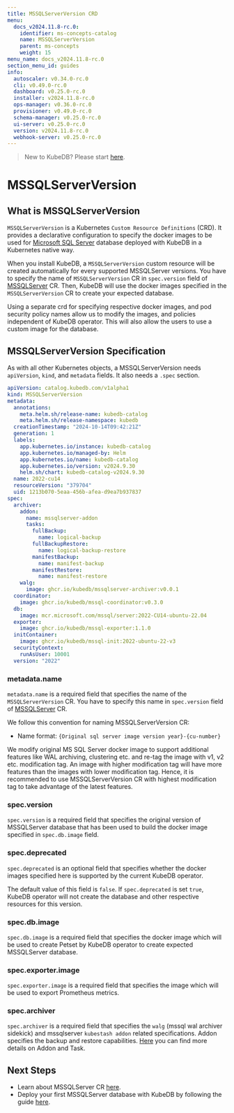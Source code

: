 ```yaml
---
title: MSSQLServerVersion CRD
menu:
  docs_v2024.11.8-rc.0:
    identifier: ms-concepts-catalog
    name: MSSQLServerVersion
    parent: ms-concepts
    weight: 15
menu_name: docs_v2024.11.8-rc.0
section_menu_id: guides
info:
  autoscaler: v0.34.0-rc.0
  cli: v0.49.0-rc.0
  dashboard: v0.25.0-rc.0
  installer: v2024.11.8-rc.0
  ops-manager: v0.36.0-rc.0
  provisioner: v0.49.0-rc.0
  schema-manager: v0.25.0-rc.0
  ui-server: v0.25.0-rc.0
  version: v2024.11.8-rc.0
  webhook-server: v0.25.0-rc.0
---
```


> New to KubeDB? Please start [here](/docs/v2024.11.8-rc.0/README).

# MSSQLServerVersion

## What is MSSQLServerVersion

`MSSQLServerVersion` is a Kubernetes `Custom Resource Definitions` (CRD). It provides a declarative configuration to specify the docker images to be used for [Microsoft SQL Server](https://mcr.microsoft.com/en-us/product/mssql/server/about) database deployed with KubeDB in a Kubernetes native way.

When you install KubeDB, a `MSSQLServerVersion` custom resource will be created automatically for every supported MSSQLServer versions. You have to specify the name of `MSSQLServerVersion` CR in `spec.version` field of [MSSQLServer](/docs/v2024.11.8-rc.0/guides/mssqlserver/concepts/mssqlserver) CR. Then, KubeDB will use the docker images specified in the `MSSQLServerVersion` CR to create your expected database.

Using a separate crd for specifying respective docker images, and pod security policy names allow us to modify the images, and policies independent of KubeDB operator. This will also allow the users to use a custom image for the database.   

## MSSQLServerVersion Specification

As with all other Kubernetes objects, a MSSQLServerVersion needs `apiVersion`, `kind`, and `metadata` fields. It also needs a `.spec` section.

```yaml
apiVersion: catalog.kubedb.com/v1alpha1
kind: MSSQLServerVersion
metadata:
  annotations:
    meta.helm.sh/release-name: kubedb-catalog
    meta.helm.sh/release-namespace: kubedb
  creationTimestamp: "2024-10-14T09:42:21Z"
  generation: 1
  labels:
    app.kubernetes.io/instance: kubedb-catalog
    app.kubernetes.io/managed-by: Helm
    app.kubernetes.io/name: kubedb-catalog
    app.kubernetes.io/version: v2024.9.30
    helm.sh/chart: kubedb-catalog-v2024.9.30
  name: 2022-cu14
  resourceVersion: "379704"
  uid: 1213b070-5eaa-456b-afea-d9ea7b937837
spec:
  archiver:
    addon:
      name: mssqlserver-addon
      tasks:
        fullBackup:
          name: logical-backup
        fullBackupRestore:
          name: logical-backup-restore
        manifestBackup:
          name: manifest-backup
        manifestRestore:
          name: manifest-restore
    walg:
      image: ghcr.io/kubedb/mssqlserver-archiver:v0.0.1
  coordinator:
    image: ghcr.io/kubedb/mssql-coordinator:v0.3.0
  db:
    image: mcr.microsoft.com/mssql/server:2022-CU14-ubuntu-22.04
  exporter:
    image: ghcr.io/kubedb/mssql-exporter:1.1.0
  initContainer:
    image: ghcr.io/kubedb/mssql-init:2022-ubuntu-22-v3
  securityContext:
    runAsUser: 10001
  version: "2022"
```

### metadata.name

`metadata.name` is a required field that specifies the name of the `MSSQLServerVersion` CR. You have to specify this name in `spec.version` field of [MSSQLServer](/docs/v2024.11.8-rc.0/guides/mssqlserver/concepts/mssqlserver) CR.

We follow this convention for naming MSSQLServerVersion CR:
- Name format: `{Original sql server image version year}-{cu-number}`

We modify original MS SQL Server docker image to support additional features like WAL archiving, clustering etc. and re-tag the image with v1, v2 etc. modification tag. An image with higher modification tag will have more features than the images with lower modification tag. Hence, it is recommended to use MSSQLServerVersion CR with highest modification tag to take advantage of the latest features.

### spec.version

`spec.version` is a required field that specifies the original version of MSSQLServer database that has been used to build the docker image specified in `spec.db.image` field.

### spec.deprecated

`spec.deprecated` is an optional field that specifies whether the docker images specified here is supported by the current KubeDB operator.

The default value of this field is `false`. If `spec.deprecated` is set `true`, KubeDB operator will not create the database and other respective resources for this version.

### spec.db.image

`spec.db.image` is a required field that specifies the docker image which will be used to create Petset by KubeDB operator to create expected MSSQLServer database.

### spec.exporter.image

`spec.exporter.image` is a required field that specifies the image which will be used to export Prometheus metrics.

### spec.archiver

`spec.archiver` is a required field that specifies the `walg` (mssql wal archiver sidekick) and mssqlserver `kubestash addon` related specifications. 
Addon specifies the backup and restore capabilities. [Here](https://github.com/kubestash/apimachinery/blob/master/apis/addons/v1alpha1/addon_types.go) you can find more details on Addon and Task.

## Next Steps

- Learn about MSSQLServer CR [here](/docs/v2024.11.8-rc.0/guides/mssqlserver/concepts/mssqlserver).
- Deploy your first MSSQLServer database with KubeDB by following the guide [here](/docs/v2024.11.8-rc.0/guides/mssqlserver/quickstart/quickstart).